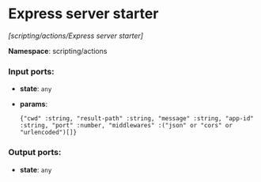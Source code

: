# Express server starter

_[scripting/actions/Express server starter]_

__Namespace__: scripting/actions

### Input ports:

* __state__: ` any `


* __params__: 
    ```
    {"cwd" :string, "result-path" :string, "message" :string, "app-id" :string, "port" :number, "middlewares" :("json" or "cors" or "urlencoded")[]}
    ```

### Output ports:

* __state__: ` any `

